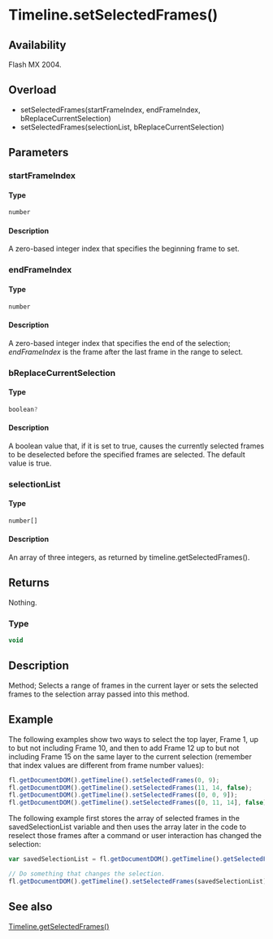 # Timeline.setSelectedFrames()

## Availability

Flash MX 2004.

## Overload

- setSelectedFrames(startFrameIndex, endFrameIndex, bReplaceCurrentSelection)
- setSelectedFrames(selectionList, bReplaceCurrentSelection)

## Parameters

### **startFrameIndex**

#### Type

```typescript
number
```

#### Description

A zero-based integer index that specifies the beginning frame to set.

### **endFrameIndex**

#### Type

```typescript
number
```

#### Description

A zero-based integer index that specifies the end of the selection; *endFrameIndex* is the frame after the last frame in the range to select.

### **bReplaceCurrentSelection**

#### Type

```typescript
boolean?
```

#### Description

A boolean value that, if it is set to true, causes the currently selected frames to be deselected before the specified frames are selected. The default value is true.

### **selectionList**

#### Type

```typescript
number[]
```

#### Description

An array of three integers, as returned by timeline.getSelectedFrames().

## Returns

Nothing.

### Type

```typescript
void
```

## Description

Method; Selects a range of frames in the current layer or sets the selected frames to the selection array passed into this method.

## Example

The following examples show two ways to select the top layer, Frame 1, up to but not including Frame 10, and then to add Frame 12 up to but not including Frame 15 on the same layer to the current selection (remember that index values are different from frame number values):

```javascript
fl.getDocumentDOM().getTimeline().setSelectedFrames(0, 9);
fl.getDocumentDOM().getTimeline().setSelectedFrames(11, 14, false);
fl.getDocumentDOM().getTimeline().setSelectedFrames([0, 0, 9]);
fl.getDocumentDOM().getTimeline().setSelectedFrames([0, 11, 14], false);
```

The following example first stores the array of selected frames in the savedSelectionList variable and then uses the array later in the code to reselect those frames after a command or user interaction has changed the selection:

```javascript
var savedSelectionList = fl.getDocumentDOM().getTimeline().getSelectedFrames();

// Do something that changes the selection.
fl.getDocumentDOM().getTimeline().setSelectedFrames(savedSelectionList);
```

## See also

[Timeline.getSelectedFrames()](../Timeline_object/Timeline25.md)
